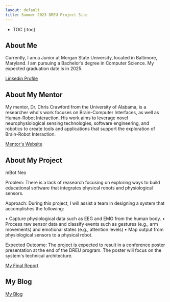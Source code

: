 ```yaml
---
layout: default
title: Summer 2023 DREU Project Site
---
```


* TOC
{:toc}

## About Me

Currently, I am a Junior at Morgan State University, located in Baltimore, Maryland. I am pursuing a Bachelor’s degree in Computer Science. My expected graduation date is in 2025.

[Linkedin Profile](https://www.linkedin.com/in/michael-adeleke-4a1228217/)

## About My Mentor

My mentor, Dr. Chris Crawford from the University of Alabama, is a researcher who's work focuses on Brain-Computer Interfaces, as well as Human-Robot Interaction. His work aims to leverage novel neurophysiological sensing technologies, software engineering, and robotics to create tools and applications that support the exploration of Brain-Robot Interaction. 

[Mentor's Website](https://htilua.org/about-the-pi)

## About My Project

mBot Neo

Problem: There is a lack of reasearch focusing on exploring ways to build educational software that integrates physical robots and physiological sensors. 

Approach: During this project, I will assist a team in designing a system that accomplishes the following:

• Capture physiological data such as EEG and EMG from the human body.
• Process raw sensor data and classify events such as gestures (e.g., arm movements) and emotional states (e.g., attention levels)
• Map output from physiological sensors to a physical robot. 

Expected Outcome: The project is expected to result in a conference poster presentation at the end of the DREU program. The poster will focus on the system's technical architecture.

[My Final Report](files/finalreport.pdf)

## My Blog

[My Blog](blog.html)
